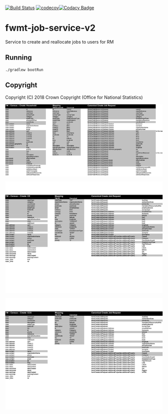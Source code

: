 [![Build Status](https://travis-ci.org/ONSdigital/fwmt-job-service-v2.svg?branch=master)](https://travis-ci.org/ONSdigital/fwmt-job-service-v2) [![codecov](https://codecov.io/gh/ONSdigital/fwmt-job-service-v2/branch/master/graph/badge.svg)](https://codecov.io/gh/ONSdigital/fwmt-job-service-v2)[![Codacy Badge](https://api.codacy.com/project/badge/Grade/67e353d845d749dbab9eadb4a42ab52f)](https://www.codacy.com/app/kieran.wardle/fwmt-job-service-v2?utm_source=github.com&amp;utm_medium=referral&amp;utm_content=ONSdigital/fwmt-job-service-v2&amp;utm_campaign=Badge_Grade)

# fwmt-job-service-v2
Service to create and reallocate jobs to users for RM

## Running
    ./gradlew bootRun

## Copyright
Copyright (C) 2018 Crown Copyright (Office for National Statistics)
 
![](tm-canonical-hh.png "tm - canonical - hh mapping")	

![](tm-canonical-ce.png "tm - canonical - ce - mapping")	

![](tm-canonical-ccs.png "tm - canonical - ccs - mapping")	
 